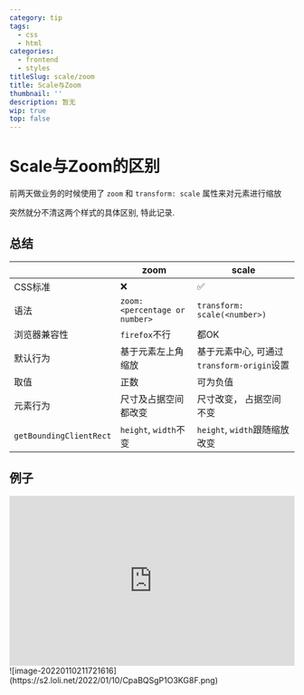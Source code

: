 ```yaml
---
category: tip
tags:
  - css
  - html
categories:
  - frontend
  - styles
titleSlug: scale/zoom
title: Scale与Zoom
thumbnail: ''
description: 暂无
wip: true
top: false
---
```

# Scale与Zoom的区别

前两天做业务的时候使用了 `zoom` 和 `transform: scale` 属性来对元素进行缩放

突然就分不清这两个样式的具体区别, 特此记录.

## 总结

|    | zoom | scale |
| ---- | ---- | ---- |
| CSS标准 | :x: | :white_check_mark: |
| 语法 | `zoom: <percentage or number>` | `transform: scale(<number>)` |
| 浏览器兼容性 | `firefox`不行 | 都OK |
| 默认行为 | 基于元素左上角缩放 | 基于元素中心, 可通过`transform-origin`设置 |
| 取值 | 正数 | 可为负值 |
| 元素行为 | 尺寸及占据空间都改变 | 尺寸改变， 占据空间不变 |
| `getBoundingClientRect` | `height`, `width`不变 | `height`, `width`跟随缩放改变 |

## 例子

<iframe height="300" style="width: 100%;" scrolling="no" title="Untitled" src="https://codepen.io/lihowe/embed/xxXyKLP?default-tab=html%2Cresult" frameborder="no" loading="lazy" allowtransparency="true" allowfullscreen="true">
  See the Pen <a href="https://codepen.io/lihowe/pen/xxXyKLP">
  Untitled</a> by Howe (<a href="https://codepen.io/lihowe">@lihowe</a>)
  on <a href="https://codepen.io">CodePen</a>.
</iframe>
![image-20220110211721616](https://s2.loli.net/2022/01/10/CpaBQSgP1O3KG8F.png)
